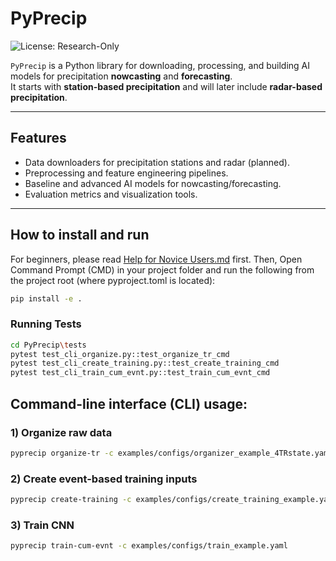 # PyPrecip

![License: Research-Only](https://img.shields.io/badge/license-Research--Only-orange)

`PyPrecip` is a Python library for downloading, processing, and building AI models for precipitation **nowcasting** and **forecasting**.  
It starts with **station-based precipitation** and will later include **radar-based precipitation**.

---

## Features 

- Data downloaders for precipitation stations and radar (planned). 
- Preprocessing and feature engineering pipelines.
- Baseline and advanced AI models for nowcasting/forecasting.
- Evaluation metrics and visualization tools.

---

## How to install and run
For beginners, please read [Help for Novice Users.md](Help%20for%20Novice%20Users.md) first. Then, Open Command Prompt (CMD) in your project folder and run the following from the project root (where pyproject.toml is located):
```bash 
pip install -e .
```

### Running Tests 
```bash 
cd PyPrecip\tests
pytest test_cli_organize.py::test_organize_tr_cmd
pytest test_cli_create_training.py::test_create_training_cmd
pytest test_cli_train_cum_evnt.py::test_train_cum_evnt_cmd
```

## Command-line interface (CLI) usage: 

### 1) Organize raw data  
```bash 
pyprecip organize-tr -c examples/configs/organizer_example_4TRstate.yaml 
``` 

### 2) Create event-based training inputs  
```bash 
pyprecip create-training -c examples/configs/create_training_example.yaml  
```

### 3) Train CNN  
```bash 
pyprecip train-cum-evnt -c examples/configs/train_example.yaml  
```



